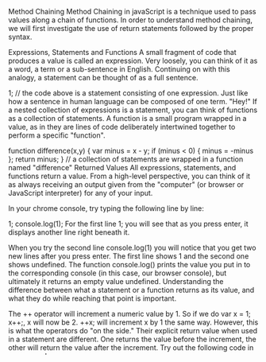 Method Chaining
Method Chaining in javaScript is a technique used to pass values along a chain of functions. In order to understand method chaining, we will first investigate the use of return statements followed by the proper syntax.

Expressions, Statements and Functions
A small fragment of code that produces a value is called an expression. Very loosely, you can think of it as a word, a term or a sub-sentence in English. Continuing on with this analogy, a statement can be thought of as a full sentence.

1;
// the code above is a statement consisting of one expression. Just like how a sentence in human language can be composed of one term. "Hey!"
If a nested collection of expressions is a statement, you can think of functions as a collection of statements. A function is a small program wrapped in a value, as in they are lines of code deliberately intertwined together to perform a specific "function".

function difference(x,y) {
var minus = x - y;
if (minus < 0) {
minus = -minus
};
return minus;
}
// a collection of statements are wrapped in a function named "difference"
Returned Values
All expressions, statements, and functions return a value. From a high-level perspective, you can think of it as always receiving an output given from the "computer" (or browser or JavaScript interpreter) for any of your input.

In your chrome console, try typing the following line by line:

1;
console.log(1);
For the first line 1; you will see that as you press enter, it displays another line right beneath it.

When you try the second line console.log(1) you will notice that you get two new lines after you press enter. The first line shows 1 and the second one shows undefined. The function console.log() prints the value you put in to the corresponding console (in this case, our browser console), but ultimately it returns an empty value undefined. Understanding the difference between what a statement or a function returns as its value, and what they do while reaching that point is important.

The ++ operator will increment a numeric value by 1. So if we do var x = 1; x++;, x will now be 2. ++x; will increment x by 1 the same way. However, this is what the operators do "on the side." Their explicit return value when used in a statement are different. One returns the value before the increment, the other will return the value after the increment. Try out the following code in your console:

var x = 1;
var y = x++;
var z = ++x;
x;
y;
z;
Using Returned Values
Understanding how statements and functions always return a value (it could be an "empty" value like undefined) is important, because many functions are written to have other functions nested inside and use their returned value. As an example, let's revisit the difference() function we showed you earlier.

function difference(x,y) {
var minus = x - y;
if (minus < 0) {
minus = -minus
};
return minus;
}
It takes in two parameters, subtracts one from the other, then see if the returned value is positive. If negative, it multiplies it by -1, then returns that value at the end. Now, consider the following code.

function difference(x,y) {
var minus = x - y;
if (minus < 0) {
minus = -minus
};
return minus;
}

function bigDifference(x,y) {
if (difference(x,y) > 100) {
console.log("Yes the difference is big!");
} else {
console.log("No the difference is small");
}
}
Inside the function bigDifference(), you will find the function difference() being used. When that particular line is read, difference() will be executed with the parameters given into to bigDifference(). As it explicitly returns a certain value, that value will be used in evaluating the if statement. For example, if x was 40 and y was 8, difference(x,y) will return 32, and the if statement will be evaluated like so: if (32 > 100)

Method Chaining
Method chaining is a technique that is used often in JavaScript. For example, you might run into situations in which multiple functions are being called on the same object consecutively. Chaining your functions may provide you with means to simplify your code.

It is usually easier to see with JQuery. Let's consider the following jQuery code:

// capture a <table> element in HTML and store it in a variable
var table = $('table');
// append a jQuery <tr> element inside the <table> and store it in a different variable
var tr = table.append($('<tr>'));
// append a jQuery <td> element inside the <tr> and store in in a different variable
var td = tr.append($('<td>'));
// insert some text inside the table data
td.text('Hello');
First, we're using jQuery to capture a

element. This jQuery object has the method .append(), in which you can insert a jQuery object as a parameter and it would be appended inside the
. This method returns the inserted jQuery object. This is why we can store that returned object inside another variable called tr. We then follow a similar process to create another jQuery object for object, and have it stored in a variable called td. Finally, we are using the .text() method onto td to put some text inside.
Without the understanding of how functions can return values and how those values can be used (e.g., saved in a variable), the above code may not have made much sense. But we can do even better. Consider the following code:

// chain methods one after another without saving the midpoints in variables
$('table').append($('<tr>')).append($('<td>')).text('Hello');
Now that we understand that table.append($('<tr>')) would return $('<tr>'), we can call the method .append() right behind it.

Chaining methods is not always superior. It makes it more efficient by condensing code, but it may make your code harder to read. As a rule of thumb for now, chain methods up to a point where it makes it easier for yourself to read.

In a nut shell, this form of writing JavaScript is largely designed to reduce the number of lines of code you write. By using method chaining, you only have to reference the element (in the case above $('table')) you are performing the actions on once.

Summary
Method chaining is about reducing redundancies in your code. However, it has a more powerful use with something called Promises. Promises will be investigated in more detail with React and AJAX, but if you are curious, feel free to investigate the .then() method in JQuery.

, append it inside the jQuery
